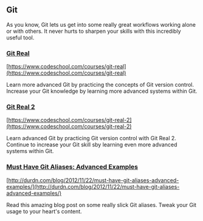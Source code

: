 ## Git

As you know, Git lets us get into some really great workflows working alone or with others. It never hurts to sharpen your skills with this incredibly useful tool.

### [Git Real](https://www.codeschool.com/courses/git-real)

[https://www.codeschool.com/courses/git-real](https://www.codeschool.com/courses/git-real)

Learn more advanced Git by practicing the concepts of Git version control. Increase your Git knowledge by learning more advanced systems within Git.

### [Git Real 2](https://www.codeschool.com/courses/git-real-2)

[https://www.codeschool.com/courses/git-real-2](https://www.codeschool.com/courses/git-real-2)

Learn advanced Git by practicing Git version control with Git Real 2. Continue to increase your Git skill sby learning even more advanced systems within Git.

### [Must Have Git Aliases: Advanced Examples](http://durdn.com/blog/2012/11/22/must-have-git-aliases-advanced-examples/)

[http://durdn.com/blog/2012/11/22/must-have-git-aliases-advanced-examples/](http://durdn.com/blog/2012/11/22/must-have-git-aliases-advanced-examples/)

Read this amazing blog post on some really slick Git aliases. Tweak your Git usage to your heart's content.